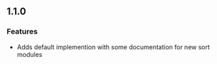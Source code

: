<a name="1.1.0"></a>
## 1.1.0

### Features 
* Adds default implemention with some documentation for new sort modules